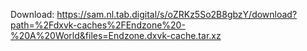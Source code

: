Download: https://sam.nl.tab.digital/s/oZRKz5So2B8gbzY/download?path=%2Fdxvk-caches%2FEndzone%20-%20A%20World&files=Endzone.dxvk-cache.tar.xz
